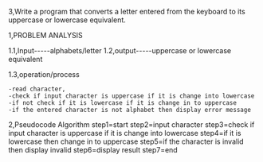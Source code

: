 3,Write a program that converts a letter entered from the keyboard to its uppercase or lowercase equivalent.

1,PROBLEM ANALYSIS

1.1,Input-----alphabets/letter
1.2,output-----uppercase or lowercase equivalent

1.3,operation/process

    -read character, 
	-check if input character is uppercase if it is change into lowercase 
    -if not check if it is lowercase if it is change in to uppercase 
	-if the entered character is not alphabet then display error message 

2,Pseudocode Algorithm 
step1=start
step2=input character 
step3=check if input character is uppercase if it is change into lowercase 
step4=if it is lowercase then change in to uppercase
step5=if the character is invalid then display invalid
step6=display result
step7=end 
